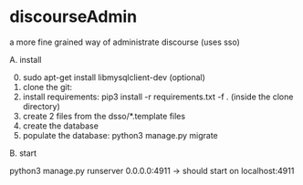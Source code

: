 # discourseAdmin
a more fine grained way of administrate discourse (uses sso)

A. install

0. sudo apt-get install libmysqlclient-dev (optional)
1. clone the git:  
2. install requirements: pip3 install -r requirements.txt -f .  (inside the clone directory)
3. create 2 files from the dsso/*.template files
4. create the database
4. populate the database: python3 manage.py migrate

B. start

python3 manage.py runserver 0.0.0.0:4911
-> should start on localhost:4911 

